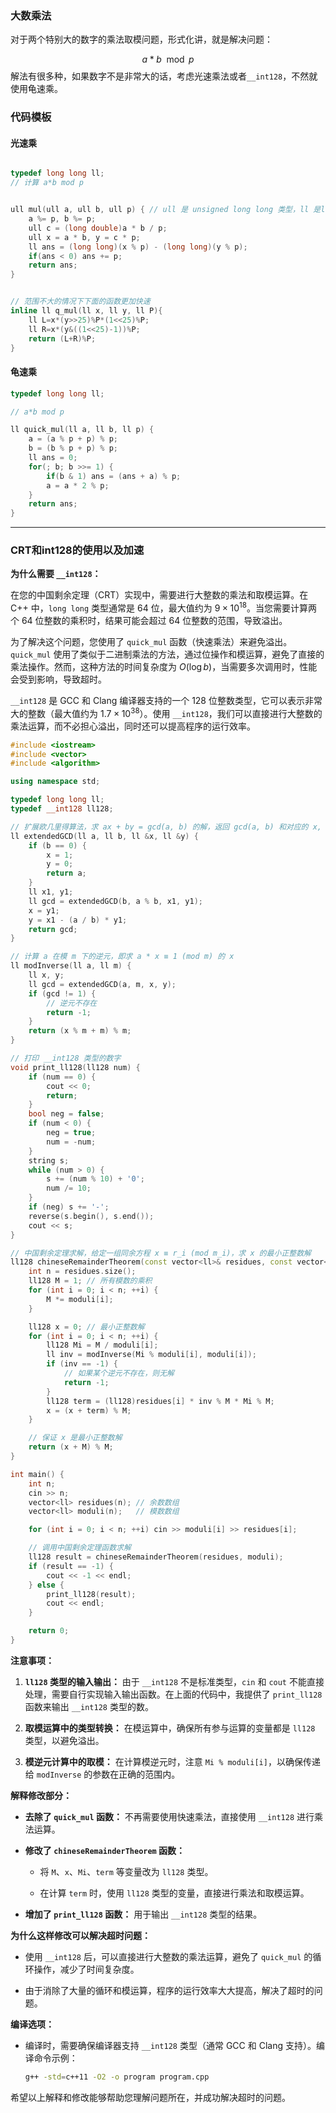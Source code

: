 
### 大数乘法

对于两个特别大的数字的乘法取模问题，形式化讲，就是解决问题：

$$
a * b \mod p
$$
解法有很多种，如果数字不是非常大的话，考虑光速乘法或者`__int128`，不然就使用龟速乘。

### 代码模板

#### 光速乘

```cpp

typedef long long ll;
// 计算 a*b mod p


ull mul(ull a, ull b, ull p) { // ull 是 unsigned long long 类型，ll 是long long类型
    a %= p, b %= p;
    ull c = (long double)a * b / p;
    ull x = a * b, y = c * p;
    ll ans = (long long)(x % p) - (long long)(y % p);
    if(ans < 0) ans += p;
    return ans;
}


// 范围不大的情况下下面的函数更加快速
inline ll q_mul(ll x, ll y, ll P){
    ll L=x*(y>>25)%P*(1<<25)%P;
    ll R=x*(y&((1<<25)-1))%P;
    return (L+R)%P;
}
```

#### 龟速乘

```cpp
typedef long long ll;

// a*b mod p

ll quick_mul(ll a, ll b, ll p) {
    a = (a % p + p) % p;
    b = (b % p + p) % p;
    ll ans = 0;
    for(; b; b >>= 1) {
        if(b & 1) ans = (ans + a) % p;
        a = a * 2 % p;
    }
    return ans;
}
```

---
### CRT和int128的使用以及加速

**为什么需要 `__int128`：**

在您的中国剩余定理（CRT）实现中，需要进行大整数的乘法和取模运算。在 C++ 中，`long long` 类型通常是 64 位，最大值约为 $9 \times 10^{18}$。当您需要计算两个 64 位整数的乘积时，结果可能会超过 64 位整数的范围，导致溢出。

为了解决这个问题，您使用了 `quick_mul` 函数（快速乘法）来避免溢出。`quick_mul` 使用了类似于二进制乘法的方法，通过位操作和模运算，避免了直接的乘法操作。然而，这种方法的时间复杂度为 $O(\log b)$，当需要多次调用时，性能会受到影响，导致超时。

`__int128` 是 GCC 和 Clang 编译器支持的一个 128 位整数类型，它可以表示非常大的整数（最大值约为 $1.7 \times 10^{38}$）。使用 `__int128`，我们可以直接进行大整数的乘法运算，而不必担心溢出，同时还可以提高程序的运行效率。

```cpp
#include <iostream>
#include <vector>
#include <algorithm>

using namespace std;

typedef long long ll;
typedef __int128 ll128;

// 扩展欧几里得算法，求 ax + by = gcd(a, b) 的解，返回 gcd(a, b) 和对应的 x, y
ll extendedGCD(ll a, ll b, ll &x, ll &y) {
    if (b == 0) {
        x = 1;
        y = 0;
        return a;
    }
    ll x1, y1;
    ll gcd = extendedGCD(b, a % b, x1, y1);
    x = y1;
    y = x1 - (a / b) * y1;
    return gcd;
}

// 计算 a 在模 m 下的逆元，即求 a * x ≡ 1 (mod m) 的 x
ll modInverse(ll a, ll m) {
    ll x, y;
    ll gcd = extendedGCD(a, m, x, y);
    if (gcd != 1) {
        // 逆元不存在
        return -1;
    }
    return (x % m + m) % m;
}

// 打印 __int128 类型的数字
void print_ll128(ll128 num) {
    if (num == 0) {
        cout << 0;
        return;
    }
    bool neg = false;
    if (num < 0) {
        neg = true;
        num = -num;
    }
    string s;
    while (num > 0) {
        s += (num % 10) + '0';
        num /= 10;
    }
    if (neg) s += '-';
    reverse(s.begin(), s.end());
    cout << s;
}

// 中国剩余定理求解，给定一组同余方程 x ≡ r_i (mod m_i)，求 x 的最小正整数解
ll128 chineseRemainderTheorem(const vector<ll>& residues, const vector<ll>& moduli) {
    int n = residues.size();
    ll128 M = 1; // 所有模数的乘积
    for (int i = 0; i < n; ++i) {
        M *= moduli[i];
    }

    ll128 x = 0; // 最小正整数解
    for (int i = 0; i < n; ++i) {
        ll128 Mi = M / moduli[i];
        ll inv = modInverse(Mi % moduli[i], moduli[i]);
        if (inv == -1) {
            // 如果某个逆元不存在，则无解
            return -1;
        }
        ll128 term = (ll128)residues[i] * inv % M * Mi % M;
        x = (x + term) % M;
    }

    // 保证 x 是最小正整数解
    return (x + M) % M;
}

int main() {
    int n;
    cin >> n;
    vector<ll> residues(n); // 余数数组
    vector<ll> moduli(n);   // 模数数组

    for (int i = 0; i < n; ++i) cin >> moduli[i] >> residues[i];

    // 调用中国剩余定理函数求解
    ll128 result = chineseRemainderTheorem(residues, moduli);
    if (result == -1) {
        cout << -1 << endl;
    } else {
        print_ll128(result);
        cout << endl;
    }

    return 0;
}
```

**注意事项：**

1. **`ll128` 类型的输入输出：** 由于 `__int128` 不是标准类型，`cin` 和 `cout` 不能直接处理，需要自行实现输入输出函数。在上面的代码中，我提供了 `print_ll128` 函数来输出 `__int128` 类型的数。

2. **取模运算中的类型转换：** 在模运算中，确保所有参与运算的变量都是 `ll128` 类型，以避免溢出。

3. **模逆元计算中的取模：** 在计算模逆元时，注意 `Mi % moduli[i]`，以确保传递给 `modInverse` 的参数在正确的范围内。

**解释修改部分：**

- **去除了 `quick_mul` 函数：** 不再需要使用快速乘法，直接使用 `__int128` 进行乘法运算。

- **修改了 `chineseRemainderTheorem` 函数：**

  - 将 `M`、`x`、`Mi`、`term` 等变量改为 `ll128` 类型。

  - 在计算 `term` 时，使用 `ll128` 类型的变量，直接进行乘法和取模运算。

- **增加了 `print_ll128` 函数：** 用于输出 `__int128` 类型的结果。

**为什么这样修改可以解决超时问题：**

- 使用 `__int128` 后，可以直接进行大整数的乘法运算，避免了 `quick_mul` 的循环操作，减少了时间复杂度。

- 由于消除了大量的循环和模运算，程序的运行效率大大提高，解决了超时的问题。

**编译选项：**

- 编译时，需要确保编译器支持 `__int128` 类型（通常 GCC 和 Clang 支持）。编译命令示例：

  ```bash
  g++ -std=c++11 -O2 -o program program.cpp
  ```

希望以上解释和修改能够帮助您理解问题所在，并成功解决超时的问题。